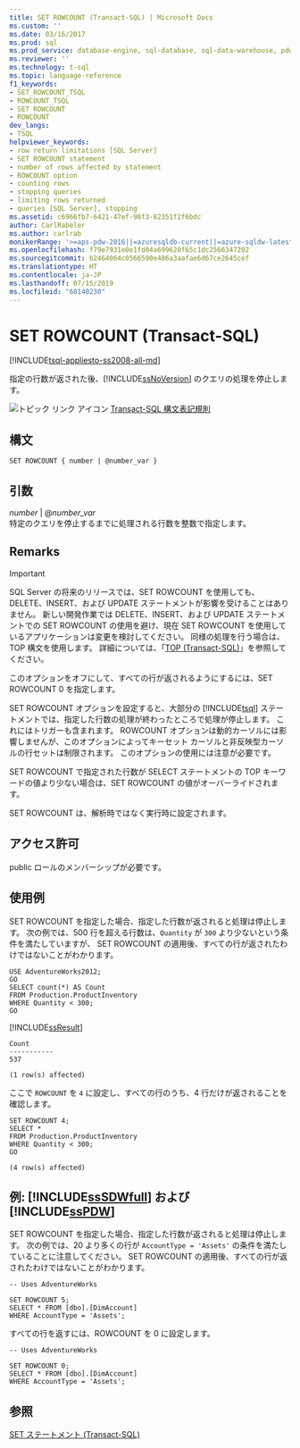```yaml
---
title: SET ROWCOUNT (Transact-SQL) | Microsoft Docs
ms.custom: ''
ms.date: 03/16/2017
ms.prod: sql
ms.prod_service: database-engine, sql-database, sql-data-warehouse, pdw
ms.reviewer: ''
ms.technology: t-sql
ms.topic: language-reference
f1_keywords:
- SET_ROWCOUNT_TSQL
- ROWCOUNT_TSQL
- SET ROWCOUNT
- ROWCOUNT
dev_langs:
- TSQL
helpviewer_keywords:
- row return limitations [SQL Server]
- SET ROWCOUNT statement
- number of rows affected by statement
- ROWCOUNT option
- counting rows
- stopping queries
- limiting rows returned
- queries [SQL Server], stopping
ms.assetid: c6966fb7-6421-47ef-98f3-82351f2f6bdc
author: CarlRabeler
ms.author: carlrab
monikerRange: '>=aps-pdw-2016||=azuresqldb-current||=azure-sqldw-latest||>=sql-server-2016||=sqlallproducts-allversions||>=sql-server-linux-2017||=azuresqldb-mi-current'
ms.openlocfilehash: f79e7931e0e1fd04a699620f65c1dc2566347202
ms.sourcegitcommit: b2464064c0566590e486a3aafae6d67ce2645cef
ms.translationtype: HT
ms.contentlocale: ja-JP
ms.lasthandoff: 07/15/2019
ms.locfileid: "68140230"
---
```

# <a name="set-rowcount-transact-sql"></a>SET ROWCOUNT (Transact-SQL)
[!INCLUDE[tsql-appliesto-ss2008-all-md](../../includes/tsql-appliesto-ss2008-all-md.md)]

  指定の行数が返された後、[!INCLUDE[ssNoVersion](../../includes/ssnoversion-md.md)] のクエリの処理を停止します。  
  
 ![トピック リンク アイコン](../../database-engine/configure-windows/media/topic-link.gif "トピック リンク アイコン") [Transact-SQL 構文表記規則](../../t-sql/language-elements/transact-sql-syntax-conventions-transact-sql.md)  
  
## <a name="syntax"></a>構文  
  
```  
SET ROWCOUNT { number | @number_var }   
```  
  
## <a name="arguments"></a>引数  
 *number* | @*number_var*  
 特定のクエリを停止するまでに処理される行数を整数で指定します。  
  
## <a name="remarks"></a>Remarks  
  
> [!IMPORTANT]  
>  SQL Server の将来のリリースでは、SET ROWCOUNT を使用しても、DELETE、INSERT、および UPDATE ステートメントが影響を受けることはありません。 新しい開発作業では DELETE、INSERT、および UPDATE ステートメントでの SET ROWCOUNT の使用を避け、現在 SET ROWCOUNT を使用しているアプリケーションは変更を検討してください。 同様の処理を行う場合は、TOP 構文を使用します。 詳細については、「[TOP &#40;Transact-SQL&#41;](../../t-sql/queries/top-transact-sql.md)」を参照してください。  
  
 このオプションをオフにして、すべての行が返されるようにするには、SET ROWCOUNT 0 を指定します。  
  
 SET ROWCOUNT オプションを設定すると、大部分の [!INCLUDE[tsql](../../includes/tsql-md.md)] ステートメントでは、指定した行数の処理が終わったところで処理が停止します。 これにはトリガーも含まれます。 ROWCOUNT オプションは動的カーソルには影響しませんが、このオプションによってキーセット カーソルと非反映型カーソルの行セットは制限されます。 このオプションの使用には注意が必要です。  
  
 SET ROWCOUNT で指定された行数が SELECT ステートメントの TOP キーワードの値より少ない場合は、SET ROWCOUNT の値がオーバーライドされます。  
  
 SET ROWCOUNT は、解析時ではなく実行時に設定されます。  
  
## <a name="permissions"></a>アクセス許可  
 public ロールのメンバーシップが必要です。  
  
## <a name="examples"></a>使用例  
 SET ROWCOUNT を指定した場合、指定した行数が返されると処理は停止します。 次の例では、500 行を超える行数は、`Quantity` が `300` より少ないという条件を満たしていますが、 SET ROWCOUNT の適用後、すべての行が返されたわけではないことがわかります。  
  
```  
USE AdventureWorks2012;  
GO  
SELECT count(*) AS Count  
FROM Production.ProductInventory  
WHERE Quantity < 300;  
GO  
```  
  
 [!INCLUDE[ssResult](../../includes/ssresult-md.md)]  
  
 ```
 Count 
 ----------- 
 537 
 
 (1 row(s) affected)
 ```  
  
 ここで `ROWCOUNT` を `4` に設定し、すべての行のうち、4 行だけが返されることを確認します。  
  
```  
SET ROWCOUNT 4;  
SELECT *  
FROM Production.ProductInventory  
WHERE Quantity < 300;  
GO  
  
(4 row(s) affected)
```  
  
## <a name="examples-includesssdwfullincludessssdwfull-mdmd-and-includesspdwincludessspdw-mdmd"></a>例: [!INCLUDE[ssSDWfull](../../includes/sssdwfull-md.md)] および [!INCLUDE[ssPDW](../../includes/sspdw-md.md)]  
 SET ROWCOUNT を指定した場合、指定した行数が返されると処理は停止します。 次の例では、20 より多くの行が `AccountType = 'Assets'` の条件を満たしていることに注意してください。 SET ROWCOUNT の適用後、すべての行が返されたわけではないことがわかります。  
  
```  
-- Uses AdventureWorks  
  
SET ROWCOUNT 5;  
SELECT * FROM [dbo].[DimAccount]  
WHERE AccountType = 'Assets';  
```  
  
 すべての行を返すには、ROWCOUNT を 0 に設定します。  
  
```  
-- Uses AdventureWorks  
  
SET ROWCOUNT 0;  
SELECT * FROM [dbo].[DimAccount]  
WHERE AccountType = 'Assets';  
```  
  
## <a name="see-also"></a>参照  
 [SET ステートメント &#40;Transact-SQL&#41;](../../t-sql/statements/set-statements-transact-sql.md)  
  
  

